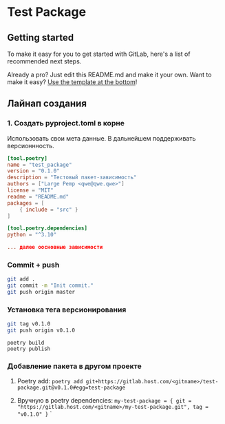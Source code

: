 # Test Package



## Getting started

To make it easy for you to get started with GitLab, here's a list of recommended next steps.

Already a pro? Just edit this README.md and make it your own. Want to make it easy? [Use the template at the bottom](#editing-this-readme)!

## Лайнап создания
### 1. Создать pyproject.toml в корне
Использовать свои мета данные. В дальнейшем поддерживать версионнность.
```toml
[tool.poetry]
name = "test_package"
version = "0.1.0"
description = "Тестовый пакет-зависимость"
authors = ["Large Pemp <qwe@qwe.qwe>"]
license = "MIT"
readme = "README.md"
packages = [
    { include = "src" }
]

[tool.poetry.dependencies]
python = "^3.10"

... далее оосновные зависимости

```

### Commit + push
```bash
git add .
git commit -m "Init commit."
git push origin master

```

### Установка тега версионирования
```bash
git tag v0.1.0
git push origin v0.1.0

```

```
poetry build
poetry publish
```
### Добавление пакета в другом проекте
1. Poetry add: `poetry add git+https://gitlab.host.com/<gitname>/test-package.git@v0.1.0#egg=test-package`

2. Вручную в poetry dependencies: `my-test-package = { git = "https://gitlab.host.com/<gitname>/my-test-package.git", tag = "v0.1.0" }`
`
